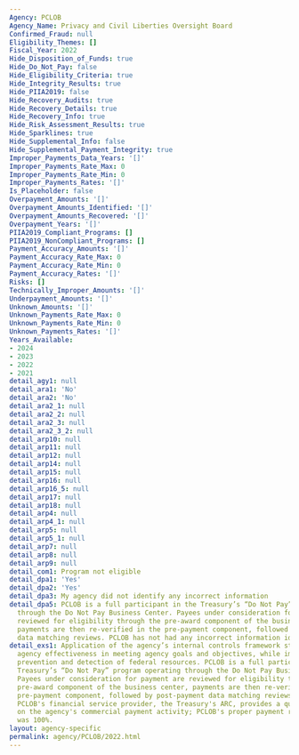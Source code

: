 ```yaml
---
Agency: PCLOB
Agency_Name: Privacy and Civil Liberties Oversight Board
Confirmed_Fraud: null
Eligibility_Themes: []
Fiscal_Year: 2022
Hide_Disposition_of_Funds: true
Hide_Do_Not_Pay: false
Hide_Eligibility_Criteria: true
Hide_Integrity_Results: true
Hide_PIIA2019: false
Hide_Recovery_Audits: true
Hide_Recovery_Details: true
Hide_Recovery_Info: true
Hide_Risk_Assessment_Results: true
Hide_Sparklines: true
Hide_Supplemental_Info: false
Hide_Supplemental_Payment_Integrity: true
Improper_Payments_Data_Years: '[]'
Improper_Payments_Rate_Max: 0
Improper_Payments_Rate_Min: 0
Improper_Payments_Rates: '[]'
Is_Placeholder: false
Overpayment_Amounts: '[]'
Overpayment_Amounts_Identified: '[]'
Overpayment_Amounts_Recovered: '[]'
Overpayment_Years: '[]'
PIIA2019_Compliant_Programs: []
PIIA2019_NonCompliant_Programs: []
Payment_Accuracy_Amounts: '[]'
Payment_Accuracy_Rate_Max: 0
Payment_Accuracy_Rate_Min: 0
Payment_Accuracy_Rates: '[]'
Risks: []
Technically_Improper_Amounts: '[]'
Underpayment_Amounts: '[]'
Unknown_Amounts: '[]'
Unknown_Payments_Rate_Max: 0
Unknown_Payments_Rate_Min: 0
Unknown_Payments_Rates: '[]'
Years_Available:
- 2024
- 2023
- 2022
- 2021
detail_agy1: null
detail_ara1: 'No'
detail_ara2: 'No'
detail_ara2_1: null
detail_ara2_2: null
detail_ara2_3: null
detail_ara2_3_2: null
detail_arp10: null
detail_arp11: null
detail_arp12: null
detail_arp14: null
detail_arp15: null
detail_arp16: null
detail_arp16_5: null
detail_arp17: null
detail_arp18: null
detail_arp4: null
detail_arp4_1: null
detail_arp5: null
detail_arp5_1: null
detail_arp7: null
detail_arp8: null
detail_arp9: null
detail_com1: Program not eligible
detail_dpa1: 'Yes'
detail_dpa2: 'Yes'
detail_dpa3: My agency did not identify any incorrect information
detail_dpa5: PCLOB is a full participant in the Treasury’s “Do Not Pay” program operating
  through the Do Not Pay Business Center. Payees under consideration for payment are
  reviewed for eligibility through the pre-award component of the business center,
  payments are then re-verified in the pre-payment component, followed by post-payment
  data matching reviews. PCLOB has not had any incorrect information identified.
detail_exs1: Application of the agency’s internal controls framework strengthens the
  agency effectiveness in meeting agency goals and objectives, while improving fraud
  prevention and detection of federal resources. PCLOB is a full participant in the
  Treasury’s “Do Not Pay” program operating through the Do Not Pay Business Center.
  Payees under consideration for payment are reviewed for eligibility through the
  pre-award component of the business center, payments are then re-verified in the
  pre-payment component, followed by post-payment data matching reviews.  Further,
  PCLOB's financial service provider, the Treasury's ARC, provides a quarterly report
  on the agency's commercial payment activity; PCLOB's proper payment rate for Q4FY22
  was 100%.
layout: agency-specific
permalink: agency/PCLOB/2022.html
---
```

